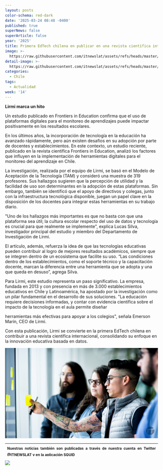 ```yaml
---
layout: posts
color-schema: red-dark
date: '2025-03-24 08:48 -0400'
published: true
superNews: false
superArticle: false
year: '2025'
title: Primera EdTech chilena en publicar en una revista científica internacional
image: >-
  https://raw.githubusercontent.com/itnewslat/assets/refs/heads/master/img/540x320/jovenes-estudiando-p.jpg
detail-image: >-
  https://raw.githubusercontent.com/itnewslat/assets/refs/heads/master/img/1024x680/jovenes-estudiando-g.jpg
categories:
  - Chile
tags:
  - Actualidad
week: '14'
---
```

**Lirmi marca un hito**

Un estudio publicado en Frontiers in Education confirma que el uso de plataformas digitales para el monitoreo de aprendizajes puede impactar positivamente en los resultados escolares.

En los últimos años, la incorporación de tecnología en la educación ha avanzado rápidamente, pero aún existen desafíos en su adopción por parte de docentes y establecimientos. En este contexto, un estudio reciente, publicado en la revista científica Frontiers in Education, analizó los factores que influyen en la implementación de herramientas digitales para el monitoreo del aprendizaje en Chile.

La investigación, realizada por el equipo de Lirmi, se basó en el Modelo de Aceptación de la Tecnología (TAM) y consideró una muestra de 319 profesores. Sus hallazgos sugieren que la percepción de utilidad y la facilidad de uso son determinantes en la adopción de estas plataformas. Sin embargo, también se identificó que el apoyo de directivos y colegas, junto con la infraestructura tecnológica disponible, juegan un papel clave en la disposición de los docentes para integrar estas herramientas en su trabajo diario.

"Uno de los hallazgos más importantes es que no basta con que una plataforma sea útil; la cultura escolar respecto del uso de datos y tecnología es crucial para que realmente se implemente", explica Lucas Silva, investigador principal del estudio y miembro del Departamento de Investigación de Lirmi.

El artículo, además, refuerza la idea de que las tecnologías educativas pueden contribuir al logro de mejores resultados académicos, siempre que se integren dentro de un ecosistema que facilite su uso. “Las condiciones dentro de los establecimientos, como el soporte técnico y la capacitación docente, marcan la diferencia entre una herramienta que se adopta y una que queda en desuso”, agrega Silva.

Para Lirmi, este estudio representa un paso significativo. La empresa, fundada en 2013 y con presencia en más de 3.000 establecimientos educativos en Chile y Latinoamérica, ha apostado por la investigación como un pilar fundamental en el desarrollo de sus soluciones. "La educación requiere decisiones informadas, y contar con evidencia científica sobre el impacto de la tecnología en el aula permite diseñar

herramientas más efectivas para apoyar a los colegios", señala Emerson Marín, CEO de Lirmi.

Con esta publicación, Lirmi se convierte en la primera EdTech chilena en contribuir a una revista científica internacional, consolidando su enfoque en la innovación educativa basada en datos.

![](https://raw.githubusercontent.com/itnewslat/assets/refs/heads/master/img/540x320/jovenes-estudiando-p.jpg)

<table style="height: 42px;" width="569">
<tbody>
<tr>
<td style="text-align: justify;"><sub><strong>Nuestras noticias también son publicadas a través de nuestra cuenta en Twitter <a href="https://twitter.com/itnewslat?lang=es">@ITNEWSLAT</a> y en la aplicación <a href="https://squidapp.co/en/">SQUID</a></strong></sub></td>
</tr>
</tbody>
</table>

<img src="https://tracker.metricool.com/c3po.jpg?hash=56f88a41e39ab42c063cc51676587a04"/>